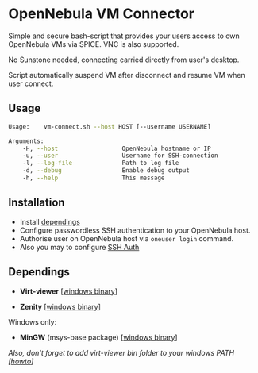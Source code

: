 # OpenNebula VM Connector

Simple and secure bash-script that provides your users access to own OpenNebula VMs via SPICE. VNC is also supported.

No Sunstone needed, connecting carried directly from user's desktop.

Script automatically suspend VM after disconnect and resume VM when user connect.

## Usage

```bash
Usage:    vm-connect.sh --host HOST [--username USERNAME]

Arguments:
    -H, --host                  OpenNebula hostname or IP
    -u, --user                  Username for SSH-connection
    -l, --log-file              Path to log file
    -d, --debug                 Enable debug output
    -h, --help                  This message
```

## Installation

* Install [dependings](#dependings)
* Configure passwordless SSH authentication to your OpenNebula host.
* Authorise user on OpenNebula host via `oneuser login` command.
* Also you may to configure [SSH Auth](http://docs.opennebula.org/4.12/administration/authentication/ssh_auth.html)

## Dependings

* **Virt-viewer**
  [[windows binary](https://virt-manager.org/download/)]

* **Zenity**
  [[windows binary](http://www.placella.com/software/zenity/#downloads)]

Windows only:
* **MinGW** (msys-base package)
  [[windows binary](https://sourceforge.net/projects/mingw/)]

*Also, don't forget to add virt-viewer bin folder to your windows PATH [[howto](http://superuser.com/a/317638)]*

